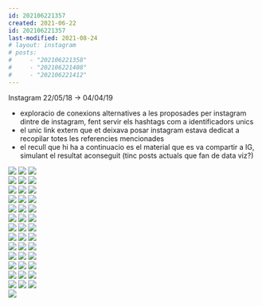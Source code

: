 ```yaml
---
id: 202106221357
created: 2021-06-22
id: 202106221357
last-modified: 2021-08-24
# layout: instagram
# posts:
#     - "202106221358"
#     - "202106221408"
#     - "202106221412"
---
```

Instagram 22/05/18 → 04/04/19

- exploracio de conexions alternatives a les proposades per instagram dintre de instagram, fent servir els hashtags com a identificadors unics
- el unic link extern que et deixava posar instagram estava dedicat a recopilar totes les referencies mencionades
- el recull que hi ha a continuacio es el material que es va compartir a IG, simulant el resultat aconseguit (tinc posts actuals que fan de data viz?)



<!-- versio manual -->
<div class="gallery">
    <div class="gallery-row">
        <a href="/201904042350" class="internal-link" id="/202106221357/201904042350"><img src="../assets/201904042350.jpg"></a>
        <a href="/201903312342" class="internal-link" id="/202106221357/201903312342"><img src="../assets/201903312342.jpg"></a>
        <a href="/201903292339" class="internal-link" id="/202106221357/201903292339"><img src="../assets/201903292339.jpg"></a>
    </div>
    <div class="gallery-row">
        <a href="/201807242336" class="internal-link" id="/202106221357/201807242336"><img src="../assets/201807242336.jpg"></a>
        <a href="/201807152333" class="internal-link" id="/202106221357/201807152333"><img src="../assets/201807152333.jpg"></a>
        <a href="/201807122329" class="internal-link" id="/202106221357/201807122329"><img src="../assets/201807122329.jpg"></a>
    </div>
    <div class="gallery-row">
        <a href="/201807102323" class="internal-link" id="/202106221357/201807102323"><img src="../assets/201807102323-1.jpg"></a>
        <a href="/201807062321" class="internal-link" id="/202106221357/201807062321"><img src="../assets/201807062321.jpg"></a>
        <a href="/201807042317" class="internal-link" id="/202106221357/201807042317"><img src="../assets/201807042317.jpg"></a>
    </div>
    <div class="gallery-row">
        <a href="/201807042314" class="internal-link" id="/202106221357/201807042314"><img src="../assets/201807042314.jpg"></a>
        <a href="/201806302311" class="internal-link" id="/202106221357/201806302311"><img src="../assets/201806302311.jpg"></a>
        <a href="/201806282307" class="internal-link" id="/202106221357/201806282307"><img src="../assets/201806282307-1.jpg"></a>
    </div>
    <div class="gallery-row">
        <a href="/201806282303" class="internal-link" id="/202106221357/201806282303"><img src="../assets/201806282303-1.jpg"></a>
        <a href="/201806272259" class="internal-link" id="/202106221357/201806272259"><img src="../assets/201806272259-1.jpg"></a>
        <a href="/201806272257" class="internal-link" id="/202106221357/201806272257"><img src="../assets/201806272257.jpg"></a>
    </div>
    <div class="gallery-row">
        <a href="/201806122250" class="internal-link" id="/202106221357/201806122250"><img src="../assets/201806122250.jpg"></a>
        <a href="/201806072250" class="internal-link" id="/202106221357/201806072250"><img src="../assets/201806072250.jpg"></a>
        <a href="/201806062246" class="internal-link" id="/202106221357/201806062246"><img src="../assets/201806062246.jpg"></a>
    </div>
    <div class="gallery-row">
        <a href="/201806062241" class="internal-link" id="/202106221357/201806062241"><img src="../assets/201806062241.jpg"></a>
        <a href="/201806052233" class="internal-link" id="/202106221357/201806052233"><img src="../assets/201806052233-1.jpg"></a>
        <a href="/201806042232" class="internal-link" id="/202106221357/201806042232"><img src="../assets/201806042232.jpg"></a>
    </div>
    <div class="gallery-row">
        <a href="/201806042144" class="internal-link" id="/202106221357/201806042144"><img src="../assets/201806042144-1.jpg"></a>
        <a href="/201806042138" class="internal-link" id="/202106221357/201806042138"><img src="../assets/201806042138-1.jpg"></a>
        <a href="/201806032133" class="internal-link" id="/202106221357/201806032133"><img src="../assets/201806032133.jpg"></a>
    </div>
    <div class="gallery-row">
        <a href="/201806032128" class="internal-link" id="/202106221357/201806032128"><img src="../assets/201806032128-1.jpg"></a>
        <a href="/201806022125" class="internal-link" id="/202106221357/201806022125"><img src="../assets/201806022125.jpg"></a>
        <a href="/201806022120" class="internal-link" id="/202106221357/201806022120"><img src="../assets/201806022120.jpg"></a>
    </div>
    <div class="gallery-row">
        <a href="/201805302115" class="internal-link" id="/202106221357/201805302115"><img src="../assets/201805302115-1.jpg"></a>
        <a href="/201805292107" class="internal-link" id="/202106221357/201805292107"><img src="../assets/201805292107-1.jpg"></a>
        <a href="/201805272037" class="internal-link" id="/202106221357/201805272037"><img src="../assets/201805272037-1.jpg"></a>
    </div>
    <div class="gallery-row">
        <a href="/201805272036" class="internal-link" id="/202106221357/201805272036"><img src="../assets/201805272036-1.jpg"></a>
        <a href="/201805272035" class="internal-link" id="/202106221357/201805272035"><img src="../assets/201805272035-1.jpg"></a>
        <a href="/201805262030" class="internal-link" id="/202106221357/201805262030"><img src="../assets/201805262030.jpg"></a>
    </div>
    <div class="gallery-row">
        <a href="/201805252335" class="internal-link" id="/202106221357/201805252335"><img src="../assets/201805252335.jpg"></a>
        <a href="/201805252334" class="internal-link" id="/202106221357/201805252334"><img src="../assets/201805252334.jpg"></a>
        <a href="/201805242334" class="internal-link" id="/202106221357/201805242334"><img src="../assets/201805242334.jpg"></a>
    </div>
    <div class="gallery-row">
        <a href="/201805232317" class="internal-link" id="/202106221357/201805232317"><img src="../assets/201805232317.jpg"></a>
        <a href="/201805231412" class="internal-link" id="/202106221357/201805231412"><img src="../assets/201805231412-1.jpg"></a>
        <a href="/201805221408" class="internal-link" id="/202106221357/201805221408"><img src="../assets/201805221408.jpg"></a>
    </div>
    <div class="gallery-row">
        <a href="/201805221358" class="internal-link" id="/202106221357/201805221358"><img src="../assets/201805221358-1.jpg"></a>
    </div>
</div>



<!-- versio template (no detecta el backlink) -->
<!-- {% if page.posts %}
{% assign posts_by_update = page.posts | sort:"last-modified" | reverse %}
{% assign posts_by_creation = page.posts | sort:"name" | reverse %}
<div class="gallery2">
    {% for post in posts_by_creation %}
    <a href="/{{ post }}" class="internal-link" id="{{ page.url }}/{{ post }}"><img class="lazyload blur-up"
            src="../assets/{{ post }}-lqip.jpg" data-src="../assets/{{ post }}.jpg"></a>
    {% endfor %}
</div>
{% endif %} -->

